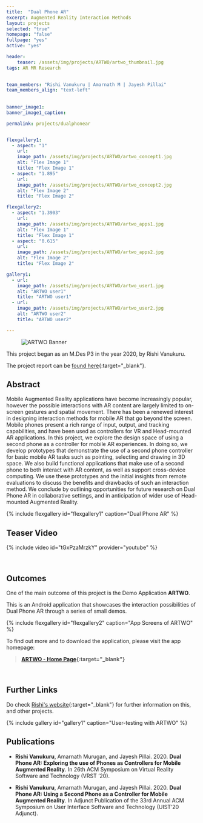 ```yaml
---
title:  "Dual Phone AR"
excerpt: Augmented Reality Interaction Methods
layout: projects   
selected: "true"
homepage: "false"
fullpage: "yes"
active: "yes"

header:
    teaser: /assets/img/projects/ARTWO/artwo_thumbnail.jpg
tags: AR MR Research  
   

team_members: "Rishi Vanukuru | Amarnath M | Jayesh Pillai"
team_members_align: "text-left"
   
   
banner_image1: 
banner_image1_caption:

permalink: projects/dualphonear


flexgallery1:
  - aspect: "1"
    url: 
    image_path: /assets/img/projects/ARTWO/artwo_concept1.jpg
    alt: "Flex Image 1"
    title: "Flex Image 1"
  - aspect: "1.895"
    url: 
    image_path: /assets/img/projects/ARTWO/artwo_concept2.jpg
    alt: "Flex Image 2"
    title: "Flex Image 2"

flexgallery2:
  - aspect: "1.3903"
    url: 
    image_path: /assets/img/projects/ARTWO/artwo_apps1.jpg
    alt: "Flex Image 1"
    title: "Flex Image 1"
  - aspect: "0.615"
    url: 
    image_path: /assets/img/projects/ARTWO/artwo_apps2.jpg
    alt: "Flex Image 2"
    title: "Flex Image 2"

gallery1:
  - url: 
    image_path: /assets/img/projects/ARTWO/artwo_user1.jpg
    alt: "ARTWO user1"
    title: "ARTWO user1"
  - url: 
    image_path: /assets/img/projects/ARTWO/artwo_user2.jpg
    alt: "ARTWO user2"
    title: "ARTWO user2"

---
```


<figure class="align-center" style="width:100%;">
  <img style="max-width: 500px;" src="{{ site.url }}{{ site.baseurl }}/assets/img/projects/ARTWO/artwo_banner.png" alt="ARTWO Banner">
</figure> 

This project began as an M.Des P3 in the year 2020, by Rishi Vanukuru. 

The project report can be [found here](https://drive.google.com/file/d/19AMNX5uhxPhIJDMlCdowURxoJ3n5Gnps/view?usp=sharing){:target="_blank"}.

## Abstract

Mobile Augmented Reality applications have become increasingly popular, however the possible interactions with AR content are largely limited to on-screen gestures and spatial movement. There has been a renewed interest in designing interaction methods for mobile AR that go beyond the screen. Mobile phones present a rich range of input, output, and tracking capabilities, and have been used as controllers for VR and Head-mounted AR applications. In this project, we explore the design space of using a second phone as a controller for mobile AR experiences. In doing so, we develop prototypes that demonstrate the use of a second phone controller for basic mobile AR tasks such as pointing, selecting and drawing in 3D space. We also build functional applications that make use of a second phone to both interact with AR content, as well as support cross-device computing. We use these prototypes and the initial insights from remote evaluations to discuss the benefits and drawbacks of such an interaction method. We conclude by outlining opportunities for future research on Dual Phone AR in collaborative settings, and in anticipation of wider use of Head-mounted Augmented Reality.

{% include flexgallery id="flexgallery1" caption="Dual Phone AR" %}

## Teaser Video

{% include video id="tGxPzaMrzkY" provider="youtube" %}

<br/>


## Outcomes

One of the main outcome of this project is the Demo Application **ARTWO**. 

This is an Android application that showcases the interaction possibilities of Dual Phone AR through a series of small demos.

{% include flexgallery id="flexgallery2" caption="App Screens of ARTWO" %}

To find out more and to download the application, please visit the app homepage:

> **[ARTWO - Home Page](https://rishivanukuru.com/artwo/){:target="_blank"}**

<br/>


## Further Links

Do check [Rishi's website](https://rishivanukuru.com/projects/artwo/){:target="_blank"} for further information on this, and other projects.


{% include gallery id="gallery1" caption="User-testing with ARTWO" %}

## Publications

- **Rishi Vanukuru**, Amarnath Murugan, and Jayesh Pillai. 2020. **Dual Phone AR: Exploring the use of Phones as Controllers for Mobile Augmented Reality**. In 26th ACM Symposium on Virtual Reality Software and Technology (VRST ’20).  

- **Rishi Vanukuru**, Amarnath Murugan, and Jayesh Pillai. 2020. **Dual Phone AR: Using a Second Phone as a Controller for Mobile Augmented Reality**. In Adjunct Publication of the 33rd Annual ACM Symposium on User Interface Software and Technology (UIST’20 Adjunct).  
